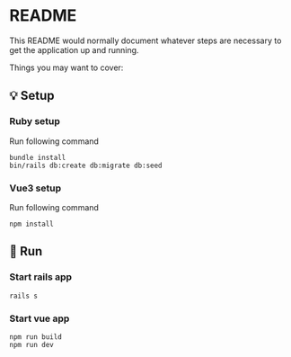 # README

This README would normally document whatever steps are necessary to get the
application up and running.

Things you may want to cover:

## :bulb: Setup

### Ruby setup

Run following command

```shell
bundle install
bin/rails db:create db:migrate db:seed
```

### Vue3 setup

Run following command

```
npm install
```

## :hammer: Run

### Start rails app

```shell
rails s
```

### Start vue app

```shell
npm run build
npm run dev
```
